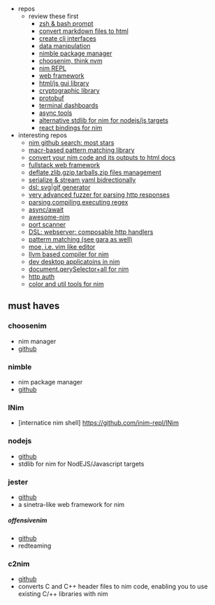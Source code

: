 - repos
  - review these first
    - [zsh & bash prompt](https://github.com/icyphox/nicy)
    - [convert markdown files to html](https://github.com/h3rald/hastyscribe)
    - [create cli interfaces](https://github.com/docopt/docopt.nim)
    - [data manipulation](https://github.com/bluenote10/NimData)
    - [nimble package manager](https://github.com/nim-lang/packages)
    - [choosenim, think nvm](https://github.com/dom96/choosenim)
    - [nim REPL](https://github.com/inim-repl/INim)
    - [web framework](https://github.com/planety/prologue)
    - [html/js gui library](https://github.com/Niminem/Neel)
    - [cryptographic library](https://github.com/cheatfate/nimcrypto)
    - [protobuf](https://github.com/PMunch/protobuf-nim)
    - [terminal dashboards](https://github.com/FedericoCeratto/nim-dashing)
    - [async tools](https://github.com/cheatfate/asynctools)
    - [alternative stdlib for nim for nodejs/js targets](https://github.com/juancarlospaco/nodejs)
    - [react bindings for nim](https://github.com/andreaferretti/react.nim)
- interesting repos
  - [nim github search: most stars](https://github.com/topics/nim?l=nim&o=desc&s=stars)
  - [macr-based pattern matching library](https://github.com/alehander92/gara)
  - [convert your nim code and its outputs to html docs](https://github.com/pietroppeter/nimib)
  - [fullstack web framework](https://github.com/itsumura-h/nim-basolato)
  - [deflate,zlib,gzip,tarballs,zip files management](https://github.com/guzba/zippy)
  - [serialize & stream yaml bidrectionally](https://github.com/flyx/NimYAML)
  - [dsl: svg|gif generator](https://github.com/bluenote10/NimSvg)
  - [very advanced fuzzer for parsing http responses](https://github.com/d4rckh/vaf)
  - [parsing,compiling,executing regex](https://github.com/nitely/nim-regex)
  - [async/await](https://github.com/status-im/nim-chronos)
  - [awesome-nim](https://github.com/xflywind/awesome-nim)
  - [port scanner](https://github.com/elddy/NimScan)
  - [DSL: webserver: composable http handlers](https://github.com/andreaferretti/rosencrantz)
  - [patterm matching (see gara as well)](https://github.com/andreaferretti/patty)
  - [moe, i.e. vim like editor](https://github.com/fox0430/moe)
  - [llvm based compiler for nim](https://github.com/arnetheduck/nlvm)
  - [dev desktop applicatoins in nim](https://github.com/trustable-code/NiGui)
  - [document.qerySelector+all for nim](https://github.com/GULPF/nimquery)
  - [http auth](https://github.com/FedericoCeratto/nim-httpauth)
  - [color and util tools for nim](https://github.com/qqtop/NimCx)

## must haves

### choosenim

- nim manager
- [github](https://github.com/dom96/choosenim)

### nimble

- nim package manager
- [github](https://github.com/nim-lang/nimble)

### INim

- [internatice nim shell] https://github.com/inim-repl/INim

### nodejs

- [github](https://github.com/juancarlospaco/nodejs)
- stdlib for nim for NodEJS/Javascript targets

### jester

- [github](https://github.com/dom96/jester)
- a sinetra-like web framework for nim

##### offensivenim

- [github](https://github.com/byt3bl33d3r/OffensiveNim)
- redteaming

### c2nim

- [github](https://github.com/nim-lang/c2nim)
- converts C and C++ header files to nim code, enabling you to use existing C/++ libraries with nim
